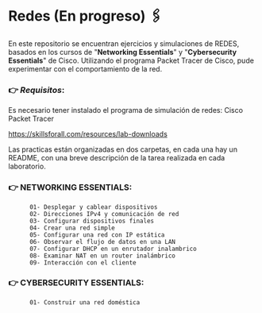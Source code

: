 # **Redes (En progreso)** 🖇️

En este repositorio se encuentran ejercicios y simulaciones de REDES, basados en los cursos de "**Networking Essentials**"
y "**Cybersecurity Essentials**" de Cisco. 
Utilizando el programa Packet Tracer de Cisco, pude experimentar con el comportamiento de la red.

### 👉 _Requisitos_:
Es necesario tener instalado el programa de simulación de redes: Cisco Packet Tracer

https://skillsforall.com/resources/lab-downloads



Las practicas están organizadas en dos carpetas, en cada una hay un README, con una breve descripción de la tarea 
realizada en cada laboratorio.

###  👉 NETWORKING ESSENTIALS:
          01- Desplegar y cablear dispositivos
          02- Direcciones IPv4 y comunicación de red
          03- Configurar dispositivos finales
          04- Crear una red simple
          05- Configurar una red con IP estática
          06- Observar el flujo de datos en una LAN
          07- Configurar DHCP en un enrutador inalambrico
          08- Examinar NAT en un router inalámbrico
          09- Interacción con el cliente

        
###  👉 CYBERSECURITY ESSENTIALS:
          01- Construir una red doméstica

